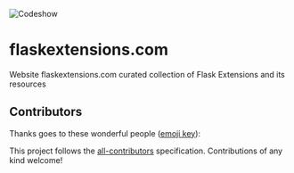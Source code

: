 ![Codeshow](https://github.com/flask-extensions/flaskextensions.com/workflows/Codeshow/badge.svg)

# flaskextensions.com
Website flaskextensions.com curated collection of Flask Extensions and its resources

## Contributors

Thanks goes to these wonderful people ([emoji key](https://allcontributors.org/docs/en/emoji-key)):

<!-- ALL-CONTRIBUTORS-LIST:START - Do not remove or modify this section -->
<!-- prettier-ignore-start -->
<!-- markdownlint-disable -->

<!-- markdownlint-enable -->
<!-- prettier-ignore-end -->
<!-- ALL-CONTRIBUTORS-LIST:END -->

This project follows the [all-contributors](https://github.com/all-contributors/all-contributors) specification. Contributions of any kind welcome!
